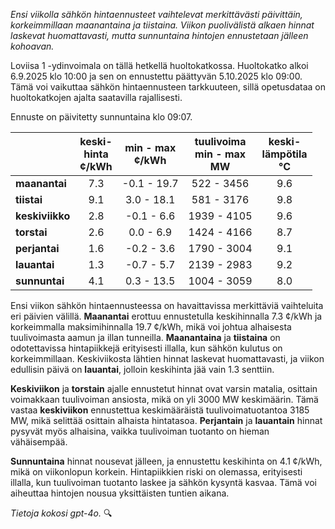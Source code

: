 *Ensi viikolla sähkön hintaennusteet vaihtelevat merkittävästi päivittäin, korkeimmillaan maanantaina ja tiistaina. Viikon puolivälistä alkaen hinnat laskevat huomattavasti, mutta sunnuntaina hintojen ennustetaan jälleen kohoavan.*

Loviisa 1 -ydinvoimala on tällä hetkellä huoltokatkossa. Huoltokatko alkoi 6.9.2025 klo 10:00 ja sen on ennustettu päättyvän 5.10.2025 klo 09:00. Tämä voi vaikuttaa sähkön hintaennusteen tarkkuuteen, sillä opetusdataa on huoltokatkojen ajalta saatavilla rajallisesti.

Ennuste on päivitetty sunnuntaina klo 09:07.

|            | keski-<br>hinta<br>¢/kWh | min - max<br>¢/kWh | tuulivoima<br>min - max<br>MW | keski-<br>lämpötila<br>°C |
|:-------------|:----------------:|:----------------:|:-------------:|:-------------:|
| **maanantai** | 7.3 | -0.1 - 19.7 | 522 - 3456 | 9.6 |
| **tiistai**   | 9.1 | 3.0 - 18.1  | 581 - 3176 | 9.8 |
| **keskiviikko** | 2.8 | -0.1 - 6.6  | 1939 - 4105 | 9.6 |
| **torstai**  | 2.6 | 0.0 - 6.9   | 1424 - 4166 | 8.7 |
| **perjantai** | 1.6 | -0.2 - 3.6  | 1790 - 3004 | 9.1 |
| **lauantai** | 1.3 | -0.7 - 5.7  | 2139 - 2983 | 9.2 |
| **sunnuntai** | 4.1 | 0.3 - 13.5  | 1004 - 3059 | 8.0 |

Ensi viikon sähkön hintaennusteessa on havaittavissa merkittäviä vaihteluita eri päivien välillä. **Maanantai** erottuu ennustetulla keskihinnalla 7.3 ¢/kWh ja korkeimmalla maksimihinnalla 19.7 ¢/kWh, mikä voi johtua alhaisesta tuulivoimasta aamun ja illan tunneilla. **Maanantaina** ja **tiistaina** on odotettavissa hintapiikkejä erityisesti illalla, kun sähkön kulutus on korkeimmillaan. Keskiviikosta lähtien hinnat laskevat huomattavasti, ja viikon edullisin päivä on **lauantai**, jolloin keskihinta jää vain 1.3 senttiin.

**Keskiviikon** ja **torstain** ajalle ennustetut hinnat ovat varsin matalia, osittain voimakkaan tuulivoiman ansiosta, mikä on yli 3000 MW keskimäärin. Tämä vastaa **keskiviikon** ennustettua keskimääräistä tuulivoimatuotantoa 3185 MW, mikä selittää osittain alhaista hintatasoa. **Perjantain** ja **lauantain** hinnat pysyvät myös alhaisina, vaikka tuulivoiman tuotanto on hieman vähäisempää.

**Sunnuntaina** hinnat nousevat jälleen, ja ennustettu keskihinta on 4.1 ¢/kWh, mikä on viikonlopun korkein. Hintapiikkien riski on olemassa, erityisesti illalla, kun tuulivoiman tuotanto laskee ja sähkön kysyntä kasvaa. Tämä voi aiheuttaa hintojen nousua yksittäisten tuntien aikana.

*Tietoja kokosi gpt-4o.* 🔍
